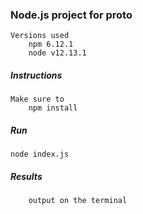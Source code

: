 
### Node.js project for proto

    Versions used 
        npm 6.12.1
        node v12.13.1

##### Instructions

    Make sure to 
        npm install
        
##### Run
    node index.js
    
##### Results
        output on the terminal
